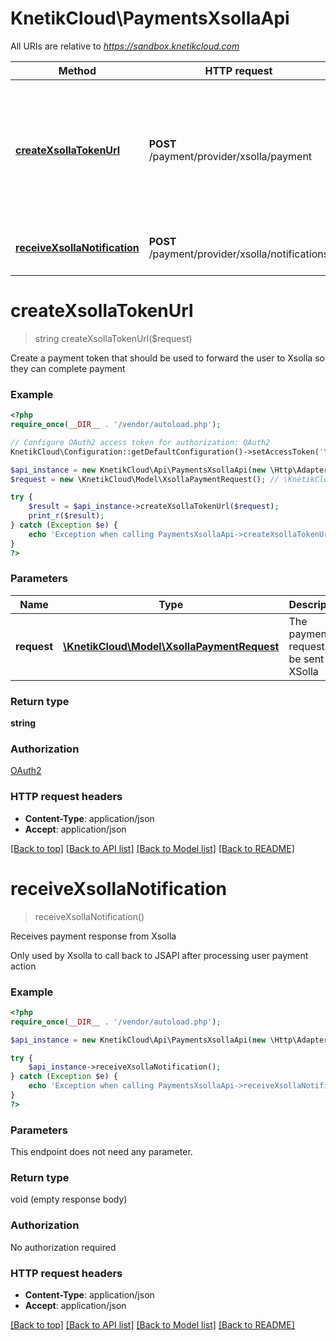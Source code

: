# KnetikCloud\PaymentsXsollaApi

All URIs are relative to *https://sandbox.knetikcloud.com*

Method | HTTP request | Description
------------- | ------------- | -------------
[**createXsollaTokenUrl**](PaymentsXsollaApi.md#createXsollaTokenUrl) | **POST** /payment/provider/xsolla/payment | Create a payment token that should be used to forward the user to Xsolla so they can complete payment
[**receiveXsollaNotification**](PaymentsXsollaApi.md#receiveXsollaNotification) | **POST** /payment/provider/xsolla/notifications | Receives payment response from Xsolla


# **createXsollaTokenUrl**
> string createXsollaTokenUrl($request)

Create a payment token that should be used to forward the user to Xsolla so they can complete payment

### Example
```php
<?php
require_once(__DIR__ . '/vendor/autoload.php');

// Configure OAuth2 access token for authorization: OAuth2
KnetikCloud\Configuration::getDefaultConfiguration()->setAccessToken('YOUR_ACCESS_TOKEN');

$api_instance = new KnetikCloud\Api\PaymentsXsollaApi(new \Http\Adapter\Guzzle6\Client());
$request = new \KnetikCloud\Model\XsollaPaymentRequest(); // \KnetikCloud\Model\XsollaPaymentRequest | The payment request to be sent to XSolla

try {
    $result = $api_instance->createXsollaTokenUrl($request);
    print_r($result);
} catch (Exception $e) {
    echo 'Exception when calling PaymentsXsollaApi->createXsollaTokenUrl: ', $e->getMessage(), PHP_EOL;
}
?>
```

### Parameters

Name | Type | Description  | Notes
------------- | ------------- | ------------- | -------------
 **request** | [**\KnetikCloud\Model\XsollaPaymentRequest**](../Model/XsollaPaymentRequest.md)| The payment request to be sent to XSolla | [optional]

### Return type

**string**

### Authorization

[OAuth2](../../README.md#OAuth2)

### HTTP request headers

 - **Content-Type**: application/json
 - **Accept**: application/json

[[Back to top]](#) [[Back to API list]](../../README.md#documentation-for-api-endpoints) [[Back to Model list]](../../README.md#documentation-for-models) [[Back to README]](../../README.md)

# **receiveXsollaNotification**
> receiveXsollaNotification()

Receives payment response from Xsolla

Only used by Xsolla to call back to JSAPI after processing user payment action

### Example
```php
<?php
require_once(__DIR__ . '/vendor/autoload.php');

$api_instance = new KnetikCloud\Api\PaymentsXsollaApi(new \Http\Adapter\Guzzle6\Client());

try {
    $api_instance->receiveXsollaNotification();
} catch (Exception $e) {
    echo 'Exception when calling PaymentsXsollaApi->receiveXsollaNotification: ', $e->getMessage(), PHP_EOL;
}
?>
```

### Parameters
This endpoint does not need any parameter.

### Return type

void (empty response body)

### Authorization

No authorization required

### HTTP request headers

 - **Content-Type**: application/json
 - **Accept**: application/json

[[Back to top]](#) [[Back to API list]](../../README.md#documentation-for-api-endpoints) [[Back to Model list]](../../README.md#documentation-for-models) [[Back to README]](../../README.md)

